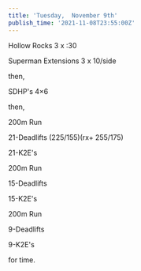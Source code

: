 ```yaml
---
title: 'Tuesday,  November 9th'
publish_time: '2021-11-08T23:55:00Z'
---
```


Hollow Rocks 3 x :30

Superman Extensions 3 x 10/side

then,

SDHP's 4×6

then,

200m Run

21-Deadlifts (225/155)(rx+ 255/175)

21-K2E's

200m Run

15-Deadlifts

15-K2E's

200m Run

9-Deadlifts

9-K2E's

for time.
